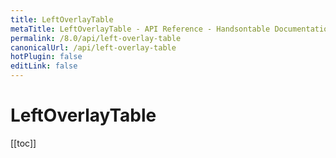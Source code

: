 ```yaml
---
title: LeftOverlayTable
metaTitle: LeftOverlayTable - API Reference - Handsontable Documentation
permalink: /8.0/api/left-overlay-table
canonicalUrl: /api/left-overlay-table
hotPlugin: false
editLink: false
---
```


# LeftOverlayTable

[[toc]]

